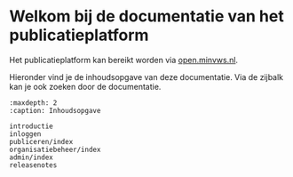 # Welkom bij de documentatie van het publicatieplatform

Het publicatieplatform kan bereikt worden via [open.minvws.nl](https://open.minvws.nl/).

Hieronder vind je de inhoudsopgave van deze documentatie. Via de zijbalk kan je ook zoeken door de documentatie.

```{toctree}
:maxdepth: 2
:caption: Inhoudsopgave

introductie
inloggen
publiceren/index
organisatiebeheer/index
admin/index
releasenotes
```
